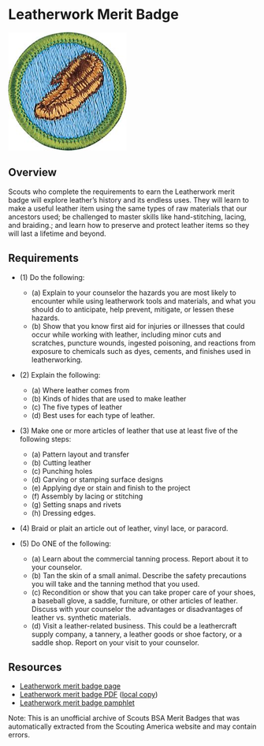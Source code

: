 

# Leatherwork Merit Badge

![Leatherwork Merit Badge](images/leatherwork-merit-badge.jpg)

## Overview



Scouts who complete the requirements to earn the Leatherwork merit badge will explore leather’s history and its endless uses. They will learn to make a useful leather item using the same types of raw materials that our ancestors used; be challenged to master skills like hand-stitching, lacing, and braiding.; and learn how to preserve and protect leather items so they will last a lifetime and beyond.

## Requirements

* (1) Do the following:
    * (a) Explain to your counselor the hazards you are most likely to encounter while using leatherwork tools and materials, and what you should do to anticipate, help prevent, mitigate, or lessen these hazards.
    * (b) Show that you know first aid for injuries or illnesses that could occur while working with leather, including minor cuts and scratches, puncture wounds, ingested poisoning, and reactions from exposure to chemicals such as dyes, cements, and finishes used in leatherworking.


* (2) Explain the following:
    * (a) Where leather comes from
    * (b) Kinds of hides that are used to make leather
    * (c) The five types of leather
    * (d) Best uses for each type of leather.


* (3) Make one or more articles of leather that use at least five of the following steps:
    * (a) Pattern layout and transfer
    * (b) Cutting leather
    * (c) Punching holes
    * (d) Carving or stamping surface designs
    * (e) Applying dye or stain and finish to the project
    * (f) Assembly by lacing or stitching
    * (g) Setting snaps and rivets
    * (h) Dressing edges.


* (4) Braid or plait an article out of leather, vinyl lace, or paracord.
* (5) Do ONE of the following:
    * (a) Learn about the commercial tanning process. Report about it to your counselor.
    * (b) Tan the skin of a small animal. Describe the safety precautions you will take and the tanning method that you used.
    * (c) Recondition or show that you can take proper care of your shoes, a baseball glove, a saddle, furniture, or other articles of leather. Discuss with your counselor the advantages or disadvantages of leather vs. synthetic materials.
    * (d) Visit a leather-related business. This could be a leathercraft supply company, a tannery, a leather goods or shoe factory, or a saddle shop. Report on your visit to your counselor.




## Resources

- [Leatherwork merit badge page](https://www.scouting.org/merit-badges/leatherwork/)
- [Leatherwork merit badge PDF](https://filestore.scouting.org/filestore/Merit_Badge_ReqandRes/Pamphlets/Leatherwork_2025.pdf) ([local copy](files/leatherwork-merit-badge.pdf))
- [Leatherwork merit badge pamphlet](https://www.scoutshop.org/bsa-leatherwork-merit-badge-pamphlet-661052.html)

Note: This is an unofficial archive of Scouts BSA Merit Badges that was automatically extracted from the Scouting America website and may contain errors.